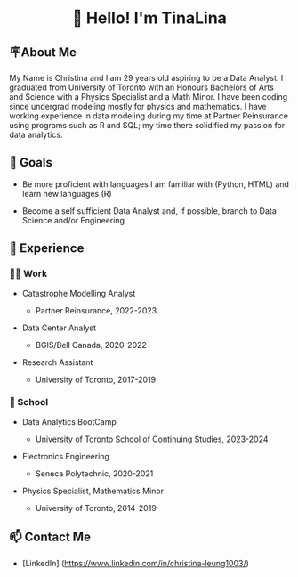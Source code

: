 <h1 align="center">🥰 Hello! I'm TinaLina</h1>

<h2>🪧About Me</h2>
My Name is Christina and I am 29 years old aspiring to be a Data Analyst. I graduated from University of Toronto with an Honours Bachelors of Arts and Science with a Physics Specialist and a Math Minor. I have been coding since undergrad modeling mostly for physics and mathematics. I have working experience in data modeling during my time at Partner Reinsurance using programs such as R and SQL; my time there solidified my passion for data analytics. <br>

<h2>🎯 Goals</h2>

* Be more proficient with languages I am familiar with (Python, HTML) and learn new languages (R)

* Become a self sufficient Data Analyst and, if possible, branch to Data Science and/or Engineering

<h2>💬 Experience</h2>

<h3>👩‍💼 Work</h3>

- Catastrophe Modelling Analyst

  - Partner Reinsurance, 2022-2023
 
- Data Center Analyst

  - BGIS/Bell Canada, 2020-2022

- Research Assistant

  - University of Toronto, 2017-2019


<h3>🏫 School</h3>

- Data Analytics BootCamp

  - University of Toronto School of Continuing Studies, 2023-2024
 
- Electronics Engineering

  - Seneca Polytechnic, 2020-2021

- Physics Specialist, Mathematics Minor

   - University of Toronto, 2014-2019

<h2>📫 Contact Me</h2>

* [LinkedIn] (https://www.linkedin.com/in/christina-leung1003/)


